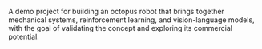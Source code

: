 A demo project for building an octopus robot that brings together mechanical systems, reinforcement learning, and vision-language models, with the goal of validating the concept and exploring its commercial potential.
